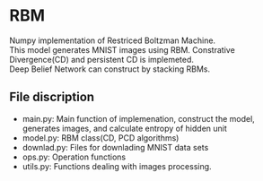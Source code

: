 # RBM
Numpy implementation of Restriced Boltzman Machine. <br/>
This model generates MNIST images using RBM. Constrative Divergence(CD) and persistent CD is implemeted.<br/>
Deep Belief Network can construct by stacking RBMs.<br/>

## File discription
- main.py: Main function of implemenation, construct the model, generates images, and calculate entropy of hidden unit
- model.py: RBM class(CD, PCD algorithms)
- downlad.py: Files for downlading MNIST data sets
- ops.py: Operation functions
- utils.py: Functions dealing with images processing.
